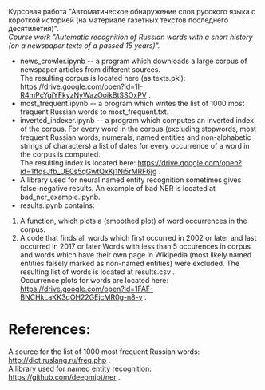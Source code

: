 Курсовая работа "Автоматическое обнаружение слов русского языка с короткой историей (на материале газетных текстов последнего десятилетия)". </br>
*Course work "Automatic recognition of Russian words with a short history (on a newspaper texts of a passed 15 years)".* </br>

* news_crowler.ipynb -- a program which downloads a large corpus of newspaper articles from different sources. </br>
The resulting corpus is located here (as texts.pkl): https://drive.google.com/open?id=1I-R4mPcYgjYFkyzNyWazOoikBtSSOxPV . </br>
* most_frequent.ipynb -- a program which writes the list of 1000 most frequent Russian words to most_frequent.txt.
* inverted_indexer.ipynb -- a program which computes an inverted index of the corpus. For every word in the corpus (excluding stopwords, most frequent Russian words, numerals, named entities and non-alphabetic strings of characters) a list of dates for every occurrence of a word in the corpus is computed. </br>
The resulting index is located here: https://drive.google.com/open?id=1ffqsJfb_UE0s5qGwtQxKj1Ni5rMRF6jg .
* A library used for neural named entity recognition sometimes gives false-negative results. An example of bad NER is located at bad_ner_example.ipynb.
* results.ipynb contains: </br>
1. A function, which plots a (smoothed plot) of word occurrences in the corpus.
2. A code that finds all words which first occurred in 2002 or later and last occurred in 2017 or later Words with less than 5 occurences in corpus and words which have their own page in Wikipedia (most likely named entities falsely marked as non-named entities) were excluded. The resulting list of words is located at results.csv . </br>
Occurrence plots for words are located here: https://drive.google.com/open?id=1FAF-BNCHkLaKK3qOH22GEjcMR0g-n8-y .
# References:
A source for the list of 1000 most frequent Russian words: http://dict.ruslang.ru/freq.php . </br>
A library used for named entity recognition: https://github.com/deepmipt/ner .
